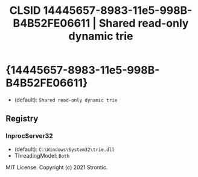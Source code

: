 ﻿---
title: "CLSID 14445657-8983-11e5-998B-B4B52FE06611 | Shared read-only dynamic trie"
excerpt: What is COM-Object CLSID 14445657-8983-11e5-998B-B4B52FE06611?
---

# {14445657-8983-11e5-998B-B4B52FE06611}

* (default): `Shared read-only dynamic trie`

## Registry


### InprocServer32

* (default): `C:\Windows\System32\trie.dll`
* ThreadingModel: `Both`

MIT License. Copyright (c) 2021 Strontic.


